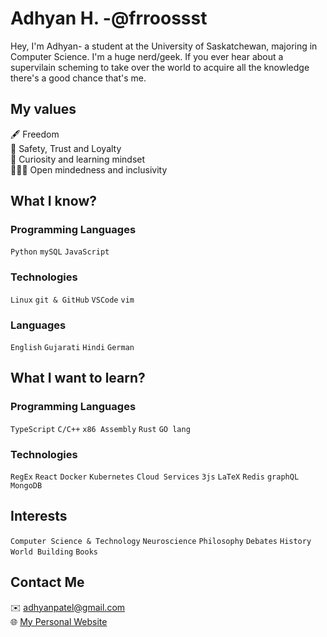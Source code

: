 # Adhyan H. -@frroossst
Hey, I'm Adhyan- a student at the University of Saskatchewan, majoring in Computer Science. I'm a huge nerd/geek. If you ever hear about a supervilain scheming to take over the world to acquire all the knowledge there's a good chance that's me.

## My values
🖋 Freedom \
💝 Safety, Trust and Loyalty \
🔎 Curiosity and learning mindset \
🧑‍🤝‍🧑 Open mindedness and inclusivity 

## What I know?
### Programming Languages
`Python` `mySQL` `JavaScript`

### Technologies
`Linux` `git & GitHub` `VSCode` `vim`

### Languages
`English` `Gujarati` `Hindi` `German`

## What I want to learn?
### Programming Languages
`TypeScript` `C/C++` `x86 Assembly` `Rust` `GO lang` 
### Technologies
`RegEx` `React` `Docker` `Kubernetes` `Cloud Services` `3js` `LaTeX` `Redis` `graphQL` `MongoDB`

## Interests
`Computer Science & Technology` `Neuroscience` `Philosophy` `Debates` `History` `World Building` `Books`

## Contact Me
✉️ adhyanpatel@gmail.com \
🌐 [My Personal Website](https://github.com/frroossst)

<!---
frroossst/frroossst is a ✨ special ✨ repository because its `README.md` (this file) appears on your GitHub profile.
You can click the Preview link to take a look at your changes.
--->
